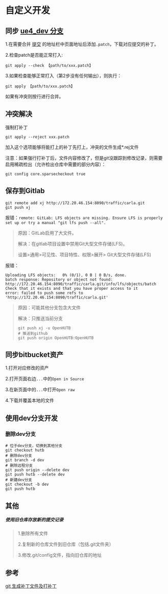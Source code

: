 
# 自定义开发

## 同步 [ue4_dev 分支](https://github.com/carla-simulator/carla/commits/ue4-dev/)

1.在需要合并 [提交](https://github.com/carla-simulator/carla/commit/cf17eb576e866404eabac0c93af3558da0d91be3) 的地址栏中页面地址后添加`.patch`，下载对应提交的补丁。

2.检查patch是否能正常打入:
```shell
git apply --check 【path/to/xxx.patch】
```

3.如果检查能够正常打入（第2步没有任何输出），则执行：
```shell
git apply 【path/to/xxx.patch】
```
如果有冲突则按行进行合并。


## 冲突解决

强制打补丁
```shell
git apply --reject xxx.patch
```
加入这个选项能够将能打上的补丁先打上，冲突的文件生成*.rej文件


注意：如果强行打补丁后，文件内容修改了，但是git没跟踪到修改记录，则需要启用稀疏检出（允许检出仓库中需要的部分内容）：
```shell
git config core.sparsecheckout true
```




## 保存到Gitlab
```shell
git remote add xj http://172.20.46.154:8090/traffic/carla.git
git push xj
```

报错：`remote: GitLab: LFS objects are missing. Ensure LFS is properly set up or try a manual "git lfs push --all".`

> 原因：GitLab启用了大文件。
> 
> 解决：在gitlab项目设置中禁用Git大型文件存储(LFS)。
> 
> 设置>通用>可见性、项目特性、权限>展开> Git大型文件存储(LFS)

报错：
```shell
Uploading LFS objects:   0% (0/1), 0 B | 0 B/s, done.
batch response: Repository or object not found: http://172.20.46.154:8090/traffic/carla.git/info/lfs/objects/batch
Check that it exists and that you have proper access to it
error: failed to push some refs to 'http://172.20.46.154:8090/traffic/carla.git'
```
> 原因：可能其他分支包含大文件
> 
> 解决：只推送当前分支
> ```shell
> git push xj -u OpenHUTB
> # 推送到github
> git push origin OpenHUTB:OpenHUTB
> ```

## 同步bitbucket资产

1.打开对应修改的资产

2.打开页面右边`...`中的`Open in Source`

3.在新页面中的`...`中打开`Open raw`

4.下载并覆盖本地的文件


## 使用dev分支开发

### 删除dev分支

```shell
# 位于dev分支，切换到其他分支
git checkout hutb
# 删除dev分支
git branch -d dev
# 删除远程分支
git push origin --delete dev
git push hutb --delete dev
# 新建dev分支
git checkout -b dev
git push hutb
```


## 其他

##### 使用旧仓库存放新的提交记录
> 1.删除所有文件
> 
> 2.复制新的仓库文件到旧仓库（包括.git文件夹）
> 
> 3.修改.git/config文件，指向旧仓库的地址


## 参考

[git 生成补丁文件及打补丁](https://blog.csdn.net/xiewenhao12/article/details/117923288)



